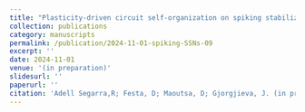 ```yaml
---
title: "Plasticity-driven circuit self-organization on spiking stabilized supralinear networks"
collection: publications
category: manuscripts 
permalink: /publication/2024-11-01-spiking-SSNs-09
excerpt: ''
date: 2024-11-01
venue: '(in preparation)'
slidesurl: ''
paperurl: ''
citation: 'Adell Segarra,R; Festa, D; Maoutsa, D; Gjorgjieva, J. (in preparation). &quot;Plasticity-driven circuit self-organization on spiking stabilized supralinear networks.&quot; <i>(in preparation)</i>.'
---
```

